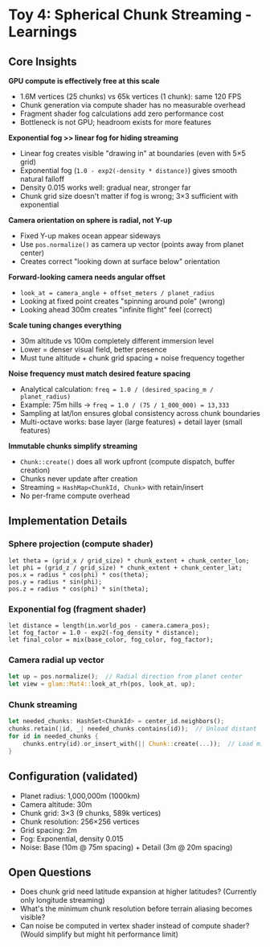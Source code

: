 # Toy 4: Spherical Chunk Streaming - Learnings

## Core Insights

**GPU compute is effectively free at this scale**
- 1.6M vertices (25 chunks) vs 65k vertices (1 chunk): same 120 FPS
- Chunk generation via compute shader has no measurable overhead
- Fragment shader fog calculations add zero performance cost
- Bottleneck is not GPU; headroom exists for more features

**Exponential fog >> linear fog for hiding streaming**
- Linear fog creates visible "drawing in" at boundaries (even with 5×5 grid)
- Exponential fog (`1.0 - exp2(-density * distance)`) gives smooth natural falloff
- Density 0.015 works well: gradual near, stronger far
- Chunk grid size doesn't matter if fog is wrong; 3×3 sufficient with exponential

**Camera orientation on sphere is radial, not Y-up**
- Fixed Y-up makes ocean appear sideways
- Use `pos.normalize()` as camera up vector (points away from planet center)
- Creates correct "looking down at surface below" orientation

**Forward-looking camera needs angular offset**
- `look_at = camera_angle + offset_meters / planet_radius`
- Looking at fixed point creates "spinning around pole" (wrong)
- Looking ahead 300m creates "infinite flight" feel (correct)

**Scale tuning changes everything**
- 30m altitude vs 100m completely different immersion level
- Lower = denser visual field, better presence
- Must tune altitude + chunk grid spacing + noise frequency together

**Noise frequency must match desired feature spacing**
- Analytical calculation: `freq = 1.0 / (desired_spacing_m / planet_radius)`
- Example: 75m hills → `freq = 1.0 / (75 / 1_000_000) = 13,333`
- Sampling at lat/lon ensures global consistency across chunk boundaries
- Multi-octave works: base layer (large features) + detail layer (small features)

**Immutable chunks simplify streaming**
- `Chunk::create()` does all work upfront (compute dispatch, buffer creation)
- Chunks never update after creation
- Streaming = `HashMap<ChunkId, Chunk>` with retain/insert
- No per-frame compute overhead

## Implementation Details

### Sphere projection (compute shader)
```wgsl
let theta = (grid_x / grid_size) * chunk_extent + chunk_center_lon;
let phi = (grid_z / grid_size) * chunk_extent + chunk_center_lat;
pos.x = radius * cos(phi) * cos(theta);
pos.y = radius * sin(phi);
pos.z = radius * cos(phi) * sin(theta);
```

### Exponential fog (fragment shader)
```wgsl
let distance = length(in.world_pos - camera.camera_pos);
let fog_factor = 1.0 - exp2(-fog_density * distance);
let final_color = mix(base_color, fog_color, fog_factor);
```

### Camera radial up vector
```rust
let up = pos.normalize();  // Radial direction from planet center
let view = glam::Mat4::look_at_rh(pos, look_at, up);
```

### Chunk streaming
```rust
let needed_chunks: HashSet<ChunkId> = center_id.neighbors();
chunks.retain(|id, _| needed_chunks.contains(id));  // Unload distant
for id in needed_chunks {
    chunks.entry(id).or_insert_with(|| Chunk::create(...));  // Load missing
}
```

## Configuration (validated)
- Planet radius: 1,000,000m (1000km)
- Camera altitude: 30m
- Chunk grid: 3×3 (9 chunks, 589k vertices)
- Chunk resolution: 256×256 vertices
- Grid spacing: 2m
- Fog: Exponential, density 0.015
- Noise: Base (10m @ 75m spacing) + Detail (3m @ 20m spacing)

## Open Questions
- Does chunk grid need latitude expansion at higher latitudes? (Currently only longitude streaming)
- What's the minimum chunk resolution before terrain aliasing becomes visible?
- Can noise be computed in vertex shader instead of compute shader? (Would simplify but might hit performance limit)
